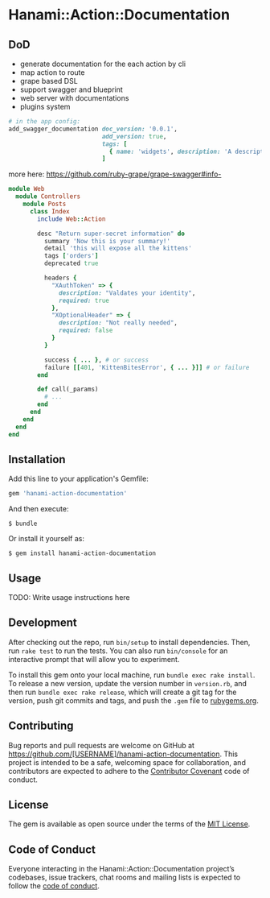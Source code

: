 # Hanami::Action::Documentation

## DoD
* generate documentation for the each action by cli
* map action to route
* grape based DSL
* support swagger and blueprint
* web server with documentations
* plugins system


```ruby
# in the app config:
add_swagger_documentation doc_version: '0.0.1',
                          add_version: true,
                          tags: [
                            { name: 'widgets', description: 'A description of widgets' }
                          ]
```
more here: https://github.com/ruby-grape/grape-swagger#info-

```ruby
module Web
  module Controllers
    module Posts
      class Index
        include Web::Action

        desc "Return super-secret information" do
          summary 'Now this is your summary!' 
          detail 'this will expose all the kittens'
          tags ['orders']
          deprecated true

          headers {
            "XAuthToken" => {
              description: "Valdates your identity",
              required: true
            },
            "XOptionalHeader" => {
              description: "Not really needed",
              required: false
            }
          }

          success { ... }, # or success
          failure [[401, 'KittenBitesError', { ... }]] # or failure
        end

        def call(_params)
          # ...
        end
      end
    end
  end
end
```

## Installation

Add this line to your application's Gemfile:

```ruby
gem 'hanami-action-documentation'
```

And then execute:

    $ bundle

Or install it yourself as:

    $ gem install hanami-action-documentation

## Usage

TODO: Write usage instructions here

## Development

After checking out the repo, run `bin/setup` to install dependencies. Then, run `rake test` to run the tests. You can also run `bin/console` for an interactive prompt that will allow you to experiment.

To install this gem onto your local machine, run `bundle exec rake install`. To release a new version, update the version number in `version.rb`, and then run `bundle exec rake release`, which will create a git tag for the version, push git commits and tags, and push the `.gem` file to [rubygems.org](https://rubygems.org).

## Contributing

Bug reports and pull requests are welcome on GitHub at https://github.com/[USERNAME]/hanami-action-documentation. This project is intended to be a safe, welcoming space for collaboration, and contributors are expected to adhere to the [Contributor Covenant](http://contributor-covenant.org) code of conduct.

## License

The gem is available as open source under the terms of the [MIT License](https://opensource.org/licenses/MIT).

## Code of Conduct

Everyone interacting in the Hanami::Action::Documentation project’s codebases, issue trackers, chat rooms and mailing lists is expected to follow the [code of conduct](https://github.com/[USERNAME]/hanami-action-documentation/blob/master/CODE_OF_CONDUCT.md).
